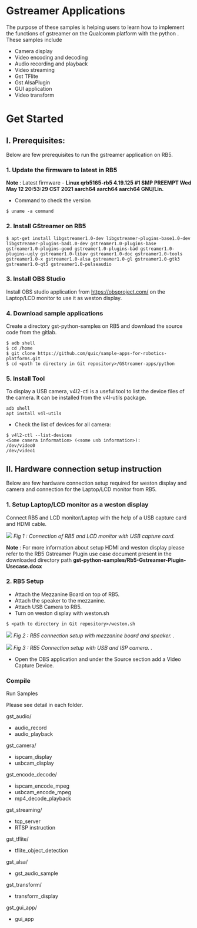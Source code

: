 # Gstreamer Applications

The purpose of these samples is helping users to learn how to implement the functions of gstreamer on the Qualcomm platform with the python . These samples include

-   Camera display
-   Video encoding and decoding
-   Audio recording and playback
-   Video streaming
-   Gst TFlite
-   Gst AlsaPlugin
-   GUI application
-   Video transform

# Get Started
## I. Prerequisites:
Below are few prerequisites to run the gstreamer application on RB5.

### 1. Update the firmware to latest in RB5
**Note** : Latest firmware - **Linux qrb5165-rb5 4.19.125 #1 SMP PREEMPT Wed May 12 20:53:29 CST 2021 aarch64 aarch64 aarch64 GNU/Lin.**

- Command to check the version
```
$ uname -a command 
```
### 2.  Install GStreamer on RB5
```
$ apt-get install libgstreamer1.0-dev libgstreamer-plugins-base1.0-dev libgstreamer-plugins-bad1.0-dev gstreamer1.0-plugins-base gstreamer1.0-plugins-good gstreamer1.0-plugins-bad gstreamer1.0-plugins-ugly gstreamer1.0-libav gstreamer1.0-doc gstreamer1.0-tools gstreamer1.0-x gstreamer1.0-alsa gstreamer1.0-gl gstreamer1.0-gtk3 gstreamer1.0-qt5 gstreamer1.0-pulseaudio
```
### 3. Install OBS Studio 
Install OBS studio application from https://obsproject.com/ on the Laptop/LCD monitor to use it as weston display.

### 4. Download sample applications
Create a directory gst-python-samples on RB5 and download the source code from the gitlab.

```
$ adb shell
$ cd /home
$ git clone https://github.com/quic/sample-apps-for-robotics-platforms.git
$ cd <path to directory in Git repository>/GStreamer-apps/python

```
### 5. Install Tool 
To display a USB camera, v4l2-ctl is a useful tool to list the device files of the camera. It can be installed from the v4l-utils package.
```
adb shell 
apt install v4l-utils
```
- Check the list of devices for all camera:
```
$ v4l2-ctl --list-devices
<Some camera information> (<some usb information>):
/dev/video0
/dev/video1
```

## II. Hardware connection setup instruction
Below are few hardware connection setup required for weston display and camera and connection for the Laptop/LCD monitor from RB5.


### 1. Setup Laptop/LCD monitor as a weston display
Connect RB5 and LCD monitor/Laptop with the help of a USB capture card   and HDMI cable.

![](image/usb_capture_card.jpg)   *Fig 1 : Connection of RB5 and LCD monitor with USB capture card.*

**Note** : For more information about setup HDMI and weston display please refer to the RB5 Gstreamer Plugin use case  document present in the downloaded directory path **gst-python-samples/Rb5-Gstreamer-Plugin-Usecase.docx**

### 2. RB5 Setup
- Attach the Mezzanine Board on top of RB5.
- Attach the speaker to the mezzanine.
- Attach USB Camera to RB5.
- Turn on weston display with weston.sh
```
$ <path to directory in Git repository>/weston.sh
```
![](image/audio.jpeg)   *Fig 2 : RB5 connection setup with  mezzanine board and speaker. 
.*

![](image/camera.jpg)   *Fig 3 : RB5 Connection setup  with USB and ISP camera.
.*

- Open the OBS application and under the Source section add  a Video Capture Device.

### Compile

Run Samples

Please see detail in each folder.

gst_audio/

-   audio_record
-   audio_playback

gst_camera/

-   ispcam_display
-   usbcam_display

gst_encode_decode/

-   ispcam_encode_mpeg
-   usbcam_encode_mpeg
-   mp4_decode_playback

gst_streaming/

-   tcp_server
-   RTSP instruction


gst_tflite/

-   tflite_object_detection

gst_alsa/

- gst_audio_sample

gst_transform/

- transform_display
  
gst_gui_app/

- gui_app